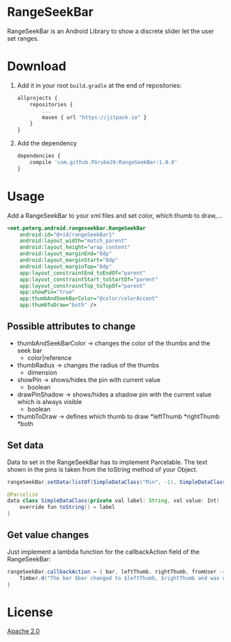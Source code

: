 # RangeSeekBar
RangeSeekBar is an Android Library to show a discrete slider let the user set ranges.

# Download
1. Add it in your root `build.gradle` at the end of repositories:

    ```javascript
    allprojects {
    	repositories {
    		...
    		maven { url "https://jitpack.io" }
    	}
    }
    ```

2. Add the dependency

    ```javascript
    dependencies {
        compile 'com.github.PGrube26:RangeSeekBar:1.0.0'
    }
    ```
    
# Usage
Add a RangeSeekBar to your xml files and set color, which thumb to draw,...
```xml
<net.peterg.android.rangeseekbar.RangeSeekBar
    android:id="@+id/rangeSeekBar1"
    android:layout_width="match_parent"
    android:layout_height="wrap_content"
    android:layout_marginEnd="8dp"
    android:layout_marginStart="8dp"
    android:layout_marginTop="8dp"
    app:layout_constraintEnd_toEndOf="parent"
    app:layout_constraintStart_toStartOf="parent"
    app:layout_constraintTop_toTopOf="parent"
    app:showPin="true"
    app:thumbAndSeekBarColor="@color/colorAccent"
    app:thumbToDraw="both" />
```
## Possible attributes to change
* thumbAndSeekBarColor -> changes the color of the thumbs and the seek bar
  * color|reference
* thumbRadius -> changes the radius of the thumbs
  * dimension
* showPin -> shows/hides the pin with current value
  * boolean
* drawPinShadow -> shows/hides a shadow pin with the current value which is always visible
  * boolean
* thumbToDraw -> defines which thumb to draw
  *leftThumb
  *rightThumb
  *both
## Set data
Data to set in the RangeSeekBar has to implement Parcelable. The text shown in the pins is taken from the toString method of your Object.
```java
rangeSeekBar.setData(listOf(SimpleDataClass("Min", -1), SimpleDataClass("2", 2), SimpleDataClass("3", 3), SimpleDataClass("Max", -1)))

@Parcelize
data class SimpleDataClass(private val label: String, val value: Int) : Parcelable {
    override fun toString() = label
}
```
## Get value changes
Just implement a lambda function for the callbackAction field of the RangeSeekBar:
```java
rangeSeekBar.callbackAction = { bar, leftThumb, rightThumb, fromUser ->
    Timber.d("The bar $bar changed to $leftThumb, $rightThumb and was user intende? $fromUser")
}
```
# License
[Apache 2.0](http://www.apache.org/licenses/LICENSE-2.0.txt)
